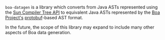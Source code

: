 `boa-datagen` is a library which converts from Java ASTs represented using the
[Sun Compiler Tree API](http://docs.oracle.com/javase/8/docs/jdk/api/javac/tree/overview-summary.html)
to equivalent Java ASTs represented by the [Boa Project's](http://boa.cs.iastate.edu/)
[protobuf](https://developers.google.com/protocol-buffers/)-based AST format.

In the future, the scope of this library may expand to include many other aspects of Boa data generation.

